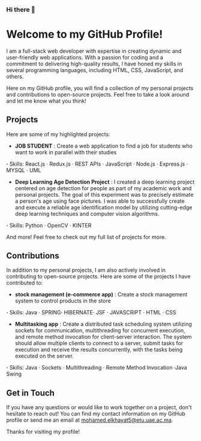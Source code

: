 ### Hi there 👋

<!--
**el-khayat/el-khayat** is a ✨ _special_ ✨ repository because its `README.md` (this file) appears on your GitHub profile.

Here are some ideas to get you started:

- 🔭 I’m currently working on ...
- 🌱 I’m currently learning ...
- 👯 I’m looking to collaborate on ...
- 🤔 I’m looking for help with ...
- 💬 Ask me about ...
- 📫 How to reach me: ...
- 😄 Pronouns: ...
- ⚡ Fun fact: ...
-->
# Welcome to my GitHub Profile!

I am a full-stack web developer with expertise in creating dynamic and user-friendly web applications. With a passion for coding and a commitment to delivering high-quality results, I have honed my skills in several programming languages, including HTML, CSS, JavaScript, and others.

Here on my GitHub profile, you will find a collection of my personal projects and contributions to open-source projects. Feel free to take a look around and let me know what you think!

## Projects

Here are some of my highlighted projects:

- **JOB STUDENT** : Create a web application to find a job for students who want to work in parallel
with their studies

**·** Skills: React.js · Redux.js · REST APIs · JavaScript · Node.js · Express.js · MYSQL · UML

- **Deep Learning Age Detection Project** : I created a deep learning project centered on age detection for people as
part of my academic work and personal projects. The goal of this
experiment was to precisely estimate a person's age using face pictures. I
was able to successfully create and execute a reliable age identification
model by utilizing cutting-edge deep learning techniques and computer
vision algorithms.

**·** Skills: Python · OpenCV · KINTER


And more! Feel free to check out my full list of projects for more.

## Contributions

In addition to my personal projects, I am also actively involved in contributing to open-source projects. Here are some of the projects I have contributed to:

- **stock management (e-commerce app)** : Create a stock management system to control products in the store
  
**·** Skills: Java · SPRING· HIBERNATE· JSF · JAVASCRIPT · HTML · CSS


- **Multitasking app** : Create a distributed task scheduling system utilizing sockets for communication,
multithreading for concurrent execution, and remote method invocation for
client-server interaction. The system should allow multiple clients to connect to
a server, submit tasks for execution and receive the results concurrently, with
the tasks being executed on the server.

**·** Skills: Java · Sockets · Multithreading · Remote Method Invocation ·Java Swing

## Get in Touch

If you have any questions or would like to work together on a project, don't hesitate to reach out! You can find my contact information on my GitHub profile or send me an email at [mohamed.elkhayat5@etu.uae.ac.ma](mailto:mohamed.elkhayat5@etu.uae.ac.ma).

Thanks for visiting my profile!
